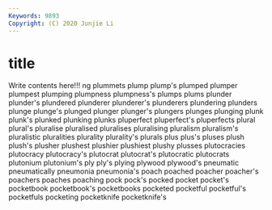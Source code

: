 ```yaml
---
Keywords: 9893
Copyright: (C) 2020 Junjie Li
---
```


# title

Write contents here!!!
ng
plummets 
plump 
plump's 
plumped 
plumper 
plumpest 
plumping 
plumpness 
plumpness's 
plumps
plums 
plunder 
plunder's 
plundered 
plunderer 
plunderer's 
plunderers 
plundering 
plunders 
plunge
plunge's 
plunged 
plunger 
plunger's 
plungers 
plunges 
plunging 
plunk 
plunk's 
plunked
plunking 
plunks 
pluperfect 
pluperfect's 
pluperfects 
plural 
plural's 
pluralise 
pluralised 
pluralises
pluralising 
pluralism 
pluralism's 
pluralistic 
pluralities 
plurality 
plurality's 
plurals 
plus 
plus's
pluses 
plush 
plush's 
plusher 
plushest 
plushier 
plushiest 
plushy 
plusses 
plutocracies
plutocracy 
plutocracy's 
plutocrat 
plutocrat's 
plutocratic 
plutocrats 
plutonium 
plutonium's 
ply 
ply's
plying 
plywood 
plywood's 
pneumatic 
pneumatically 
pneumonia 
pneumonia's 
poach 
poached 
poacher
poacher's 
poachers 
poaches 
poaching 
pock 
pock's 
pocked 
pocket 
pocket's 
pocketbook
pocketbook's 
pocketbooks 
pocketed 
pocketful 
pocketful's 
pocketfuls 
pocketing 
pocketknife 
pocketknife's 
